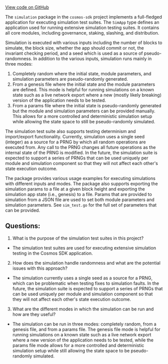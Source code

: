 [View code on GitHub](https://github.com/cosmos/cosmos-sdk/blob/main/x/simulation/doc.go)

The `simulation` package in the `cosmos-sdk` project implements a full-fledged application for executing simulation test suites. The `SimApp` type defines an application used for running extensive simulation testing suites. It contains all core modules, including governance, staking, slashing, and distribution. 

Simulation is executed with various inputs including the number of blocks to simulate, the block size, whether the app should commit or not, the invariant checking period, and a seed which is used as a source of pseudo-randomness. In addition to the various inputs, simulation runs mainly in three modes:

1. Completely random where the initial state, module parameters, and simulation parameters are pseudo-randomly generated.
2. From a genesis file where the initial state and the module parameters are defined. This mode is helpful for running simulations on a known state such as a live network export where a new (mostly likely breaking) version of the application needs to be tested.
3. From a params file where the initial state is pseudo-randomly generated but the module and simulation parameters can be provided manually. This allows for a more controlled and deterministic simulation setup while allowing the state space to still be pseudo-randomly simulated.

The simulation test suite also supports testing determinism and import/export functionality. Currently, simulation uses a single seed (integer) as a source for a PRNG by which all random operations are executed from. Any call to the PRNG changes all future operations as the internal state of the PRNG is modified. In the future, the simulation suite is expected to support a series of PRNGs that can be used uniquely per module and simulation component so that they will not affect each other's state execution outcome.

The package provides various usage examples for executing simulations with different inputs and modes. The package also supports exporting the simulation params to a file at a given block height and exporting the simulation app state (i.e., genesis) to a file. Params that are provided to simulation from a JSON file are used to set both module parameters and simulation parameters. See `sim_test.go` for the full set of parameters that can be provided.
## Questions: 
 1. What is the purpose of the simulation test suites in this project?
- The simulation test suites are used for executing extensive simulation testing in the Cosmos SDK application.

2. How does the simulation handle randomness and what are the potential issues with this approach?
- The simulation currently uses a single seed as a source for a PRNG, which can be problematic when testing fixes to simulation faults. In the future, the simulation suite is expected to support a series of PRNGs that can be used uniquely per module and simulation component so that they will not affect each other's state execution outcome.

3. What are the different modes in which the simulation can be run and how are they useful?
- The simulation can be run in three modes: completely random, from a genesis file, and from a params file. The genesis file mode is helpful for running simulations on a known state such as a live network export where a new version of the application needs to be tested, while the params file mode allows for a more controlled and deterministic simulation setup while still allowing the state space to be pseudo-randomly simulated.